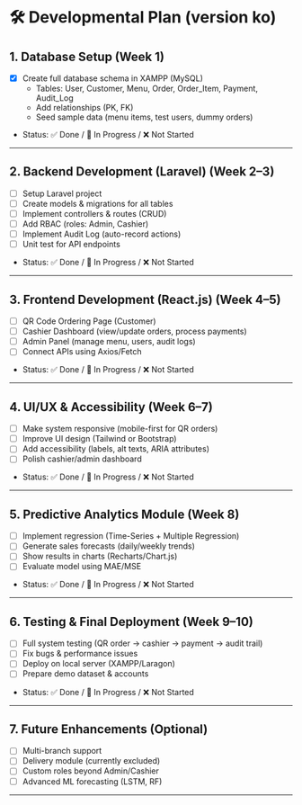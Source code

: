 # 🛠 Developmental Plan (version ko)

## 1. Database Setup (Week 1)
- [x] Create full database schema in XAMPP (MySQL)
  - Tables: User, Customer, Menu, Order, Order_Item, Payment, Audit_Log
  - Add relationships (PK, FK)
  - Seed sample data (menu items, test users, dummy orders)
- Status: ✅ Done / 🔄 In Progress / ❌ Not Started

---

## 2. Backend Development (Laravel) (Week 2–3)
- [ ] Setup Laravel project
- [ ] Create models & migrations for all tables
- [ ] Implement controllers & routes (CRUD)
- [ ] Add RBAC (roles: Admin, Cashier)
- [ ] Implement Audit Log (auto-record actions)
- [ ] Unit test for API endpoints
- Status: ✅ Done / 🔄 In Progress / ❌ Not Started

---

## 3. Frontend Development (React.js) (Week 4–5)
- [ ] QR Code Ordering Page (Customer)
- [ ] Cashier Dashboard (view/update orders, process payments)
- [ ] Admin Panel (manage menu, users, audit logs)
- [ ] Connect APIs using Axios/Fetch
- Status: ✅ Done / 🔄 In Progress / ❌ Not Started

---

## 4. UI/UX & Accessibility (Week 6–7)
- [ ] Make system responsive (mobile-first for QR orders)
- [ ] Improve UI design (Tailwind or Bootstrap)
- [ ] Add accessibility (labels, alt texts, ARIA attributes)
- [ ] Polish cashier/admin dashboard
- Status: ✅ Done / 🔄 In Progress / ❌ Not Started

---

## 5. Predictive Analytics Module (Week 8)
- [ ] Implement regression (Time-Series + Multiple Regression)
- [ ] Generate sales forecasts (daily/weekly trends)
- [ ] Show results in charts (Recharts/Chart.js)
- [ ] Evaluate model using MAE/MSE
- Status: ✅ Done / 🔄 In Progress / ❌ Not Started

---

## 6. Testing & Final Deployment (Week 9–10)
- [ ] Full system testing (QR order → cashier → payment → audit trail)
- [ ] Fix bugs & performance issues
- [ ] Deploy on local server (XAMPP/Laragon)
- [ ] Prepare demo dataset & accounts
- Status: ✅ Done / 🔄 In Progress / ❌ Not Started

---

## 7. Future Enhancements (Optional)
- [ ] Multi-branch support
- [ ] Delivery module (currently excluded)
- [ ] Custom roles beyond Admin/Cashier
- [ ] Advanced ML forecasting (LSTM, RF)

---

